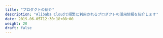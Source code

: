 ```yaml
---
title: "プロダクトの紹介"
description: "Alibaba Cloudで頻繁に利用されるプロダクトの活用情報を紹介します"
date: 2019-06-05T12:30:18+08:00
weight: 20
draft: false
---
```

<!-- descriptionがコンテンツの前に表示されます -->

<!-- コンテンツを書くときはこの下に記載ください -->



<!-- 配下タイトル一覧がコンテンツの後に表示されます -->